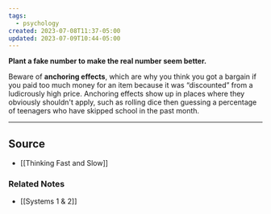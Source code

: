 ```yaml
---
tags:
  - psychology
created: 2023-07-08T11:37-05:00
updated: 2023-07-09T10:44-05:00
---
```

**Plant a fake number to make the real number seem better.**

Beware of **anchoring effects**, which are why you think you got a bargain if you paid too much money for an item because it was “discounted” from a ludicrously high price. Anchoring effects show up in places where they obviously shouldn't apply, such as rolling dice then guessing a percentage of teenagers who have skipped school in the past month.

---

## Source
- [[Thinking Fast and Slow]]

### Related Notes
- [[Systems 1 & 2]]